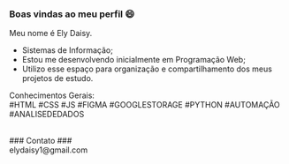 ### Boas vindas ao meu perfil 😄

Meu nome é Ely Daisy.

- Sistemas de Informação;
- Estou me desenvolvendo inicialmente em Programação Web;
- Utilizo esse espaço para organização e compartilhamento dos meus projetos de estudo.

<p>
Conhecimentos Gerais: <br>
#HTML #CSS #JS #FIGMA #GOOGLESTORAGE #PYTHON #AUTOMAÇÃO #ANALISEDEDADOS

</p>
<br>
### Contato ### <br>
elydaisy1@gmail.com
